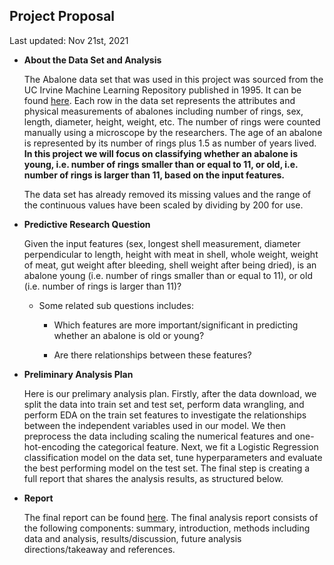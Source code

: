 ## Project Proposal

Last updated: Nov 21st, 2021

-   **About the Data Set and Analysis**

    The Abalone data set that was used in this project was sourced from the UC Irvine Machine Learning Repository published in 1995. It can be found [here](https://archive-beta.ics.uci.edu/ml/datasets/abalone). Each row in the data set represents the attributes and physical measurements of abalones including number of rings, sex, length, diameter, height, weight, etc. The number of rings were counted manually using a microscope by the researchers. The age of an abalone is represented by its number of rings plus 1.5 as number of years lived. **In this project we will focus on classifying whether an abalone is young, i.e. number of rings smaller than or equal to 11, or old, i.e. number of rings is larger than 11, based on the input features.**

    The data set has already removed its missing values and the range of the continuous values have been scaled by dividing by 200 for use.

-   **Predictive Research Question**

    Given the input features (sex, longest shell measurement, diameter perpendicular to length, height with meat in shell, whole weight, weight of meat, gut weight after bleeding, shell weight after being dried), is an abalone young (i.e. number of rings smaller than or equal to 11), or old (i.e. number of rings is larger than 11)?

    -   Some related sub questions includes:

        -   Which features are more important/significant in predicting whether an abalone is old or young?

        -   Are there relationships between these features?

-   **Preliminary Analysis Plan**

    Here is our prelimary analysis plan. Firstly, after the data download, we split the data into train set and test set, perform data wrangling, and perform EDA on the train set features to investigate the relationships between the independent variables used in our model. We then preprocess the data including scaling the numerical features and one-hot-encoding the categorical feature. Next, we fit a Logistic Regression classification model on the data set, tune hyperparameters and evaluate the best performing model on the test set. The final step is creating a full report that shares the analysis results, as structured below.

-   **Report**

    The final report can be found [here](https://github.com/UBC-MDS/abalone_age_classification/blob/main/reports/reports.md). The final analysis report consists of the following components: summary, introduction, methods including data and analysis, results/discussion, future analysis directions/takeaway and references.
